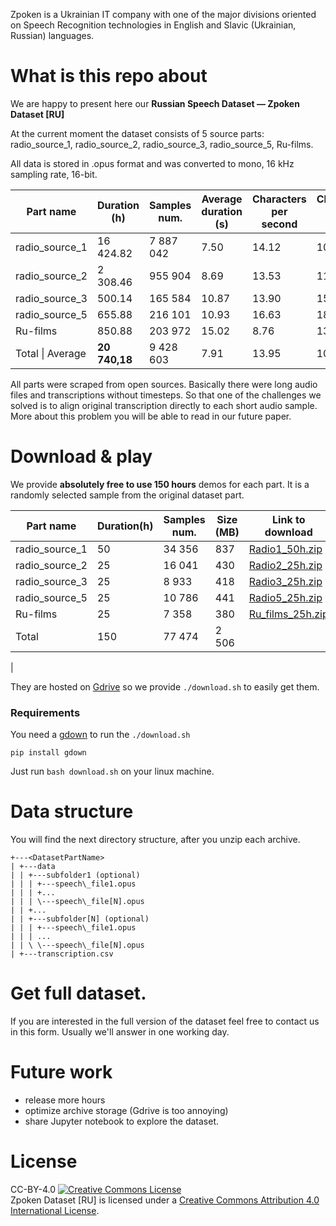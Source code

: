 Zpoken is a Ukrainian IT company with one of the major divisions oriented on Speech Recognition technologies in English and Slavic (Ukrainian, Russian) languages.

# What is this repo about

We are happy to present here our **Russian Speech Dataset — Zpoken Dataset [RU]**

At the current moment the dataset consists of 5 source parts: radio\_source\_1, radio\_source\_2, radio\_source\_3, radio\_source\_5, Ru-films.

All data is stored in .opus format and was converted to mono, 16 kHz sampling rate, 16-bit.

| Part name | Duration (h) | Samples num. | Average duration (s) | Characters per second | Characters per sample |
| --- | --- | --- | --- | --- | --- |
| radio\_source\_1 | 16 424.82 | 7 887 042 | 7.50 | 14.12 | 105.84 |
| radio\_source\_2 | 2 308.46 | 955 904 | 8.69 | 13.53 | 117.62 |
| radio\_source\_3 | 500.14 | 165 584 | 10.87 | 13.90 | 151.16 |
| radio\_source\_5 | 655.88 | 216 101 | 10.93 | 16.63 | 181.66 |
| Ru-films | 850.88 | 203 972 | 15.02 | 8.76 | 131.57 |
| Total \| Average | **20 740,18** | 9 428 603 | 7.91 | 13.95 | 106.17 |

All parts were scraped from open sources. Basically there were long audio files and transcriptions without timesteps. So that one of the challenges we solved is to align original transcription directly to each short audio sample. More about this problem you will be able to read in our future paper.

# Download & play

We provide **absolutely free to use 150 hours** demos for each part. It is a randomly selected sample from the original dataset part.

| Part name | Duration(h) | Samples num. | Size (MB) | Link to download |
| --- | --- | --- | --- | --- |
| radio\_source\_1 | 50 | 34 356 | 837 | [Radio1\_50h.zip](https://drive.google.com/file/d/1DiAXSK1DQf2beiN0-aJ3nDPK_f_5-S4C/) |
| radio\_source\_2 | 25 | 16 041 | 430 | [Radio2\_25h.zip](https://drive.google.com/file/d/1GRDrZjjOTfO5WohDX6Q83PgI5VMOyNlm/) |
| radio\_source\_3 | 25 | 8 933 | 418 | [Radio3\_25h.zip](https://drive.google.com/file/d/1FJhT_U4FHZaz5bosEAlfy-77dYn0qir5/) |
| radio\_source\_5 | 25 | 10 786 | 441 | [Radio5\_25h.zip](https://drive.google.com/file/d/1qEsOFMWxFZ4mSvEul2RuaY8JRq075bjZ/) |
| Ru-films | 25 | 7 358 | 380 | [Ru\_films\_25h.zip](https://drive.google.com/file/d/1Ko5WdTvaxME7XP2k6pNjttoc7dgL4I-x/) |
| Total | 150 | 77 474 | 2 506 |
 |

 They are hosted on [Gdrive](https://drive.google.com/drive/folders/1PBO_cGd-8wLIaxlmIF7l6XX-CEE7Kl70?usp=sharing) so we provide `./download.sh` to easily get them.

### Requirements
You need a [gdown](https://github.com/wkentaro/gdown) to run the `./download.sh`

    pip install gdown

Just run `bash download.sh` on your linux machine.

# Data structure
You will find the next directory structure, after you unzip each archive.

    +---<DatasetPartName>    
    | +---data    
    | | +---subfolder1 (optional)
    | | | +---speech\_file1.opus    
    | | | +...    
    | | | \---speech\_file[N].opus    
    | | +...    
    | | +---subfolder[N] (optional)
    | | | +---speech\_file1.opus
    | | | ...
    | | \ \---speech\_file[N].opus
    | +---transcription.csv

# Get full dataset.

If you are interested in the full version of the dataset feel free to contact us in this form. 
Usually we'll answer in one working day.

# Future work

- release more hours
- optimize archive storage (Gdrive is too annoying)
- share Jupyter notebook to explore the dataset.

# License
CC-BY-4.0
<a rel="license" href="http://creativecommons.org/licenses/by/4.0/"><img alt="Creative Commons License" style="border-width:0" src="https://i.creativecommons.org/l/by/4.0/88x31.png" /></a><br /><span xmlns:dct="http://purl.org/dc/terms/" href="http://purl.org/dc/dcmitype/Dataset" property="dct:title" rel="dct:type">Zpoken Dataset [RU]</span> is licensed under a <a rel="license" href="http://creativecommons.org/licenses/by/4.0/">Creative Commons Attribution 4.0 International License</a>.
